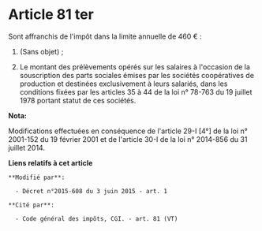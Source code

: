 # Article 81 ter

Sont affranchis de l'impôt dans la limite annuelle de 460 € : 

1. (Sans objet) ; 

2. Le montant des prélèvements opérés sur les salaires à l'occasion de la souscription des parts sociales émises par les
sociétés coopératives de production et destinées exclusivement à leurs salariés, dans les conditions fixées par les articles
35 à 44 de la loi n° 78-763 du 19 juillet 1978 portant statut de ces sociétés.

**Nota:**

Modifications effectuées en conséquence de l'article 29-I [4°] de la loi n° 2001-152 du 19 février 2001 et de l'article 30-I
de la loi n° 2014-856 du 31 juillet 2014.

**Liens relatifs à cet article**

	**Modifié par**:

	  - Décret n°2015-608 du 3 juin 2015 - art. 1

	**Cité par**:

	  - Code général des impôts, CGI. - art. 81 (VT)
